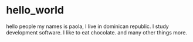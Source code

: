 # hello_world
hello people
my names is paola, I live in dominican republic.
I study development software.
I like to eat chocolate.
and many other things more.

